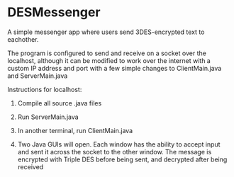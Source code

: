 DESMessenger
============

A simple messenger app where users send 3DES-encrypted text to eachother.

The program is configured to send and receive on a socket over the localhost, although
it can be modified to work over the internet with a custom IP address and port with a few
simple changes to ClientMain.java and ServerMain.java

Instructions for localhost:

1. Compile all source .java files

2. Run ServerMain.java

3. In another terminal, run ClientMain.java

4. Two Java GUIs will open. Each window has the ability to accept input and sent it across
   the socket to the other window. The message is encrypted with Triple DES before being sent,
   and decrypted after being received
